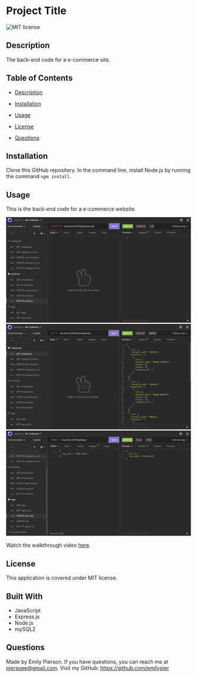# Project Title
![MIT license](https://img.shields.io/badge/license-MIT-yellow)

## Description 
The back-end code for a e-commerce site.

## Table of Contents 

* [Description](#description)

* [Installation](#installation)

* [Usage](#usage)

* [License](#license)

* [Questions](#questions)

## Installation
Clone this GitHub repository. In the command line, install Node.js by running the command `npm install`.

## Usage
This is the back-end code for a e-commerce website.

![Image of E-commerce Back End DELETE product route.](/public/assets/ecommerce-DELETE-product.png)
![Image of E-commerce Back End GET categories route.](/public/assets/ecommerce-GET-categories.png)
![Image of E-commerce Back End app POST tag route.](/public/assets/ecommerce-POST-tag.png)

Watch the walkthrough video [here](https://drive.google.com/file/d/1SB0-zgGdib8jVR6YabDlh5f5Feq8YYbZ/view?usp=sharing).


## License
This application is covered under MIT license.

## Built With
* JavaScript
* Express.js
* Node.js
* mySQL2

## Questions
Made by Emily Pierson.
If you have questions, you can reach me at piersoee@gmail.com. 
Visit my GitHub: https://github.com/emilypier
